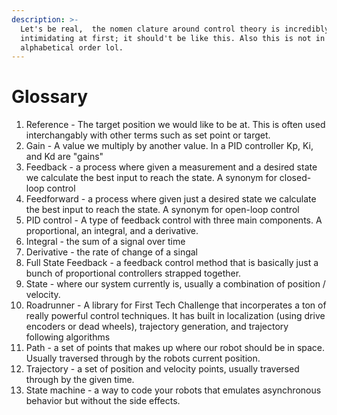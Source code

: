 ```yaml
---
description: >-
  Let's be real,  the nomen clature around control theory is incredibly
  intimidating at first; it should't be like this. Also this is not in
  alphabetical order lol.
---
```


# Glossary

1. Reference - The target position we would like to be at.  This is often used interchangably with other terms such as set point or target.
2. Gain - A value we multiply by another value. In a PID controller Kp, Ki, and Kd are "gains"
3. Feedback - a process where given a measurement and a desired state we calculate the best input to reach the state. A synonym for closed-loop control
4. Feedforward - a process where given just a desired state we calculate the best input to reach the state. A synonym for open-loop control
5. PID control - A type of feedback control with three main components.  A proportional, an integral, and a derivative.
6. Integral - the sum of a signal over time&#x20;
7. Derivative - the rate of change of a singal
8. Full State Feedback - a feedback control method that is basically just a bunch of proportional controllers strapped together. &#x20;
9. State - where our system currently is,  usually a combination of position / velocity.&#x20;
10. Roadrunner - A library for First Tech Challenge that incorperates a ton of really powerful control techniques.  It has built in localization (using drive encoders or dead wheels), trajectory generation, and trajectory following algorithms
11. Path - a set of points that makes up where our robot should be in space.  Usually traversed through by the robots current position.&#x20;
12. Trajectory - a set of position and velocity points, usually traversed through by the given time.&#x20;
13. State machine - a way to code your robots that emulates asynchronous behavior but without the side effects.&#x20;

